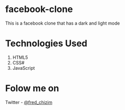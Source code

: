# facebook-clone
This is a facebook clone that has a dark and light mode

# Technologies Used
1. HTML5
2. CSS#
3. JavaScript

# Folow me on
Twitter - [@fred_chizim](https://wwww.twitter.com/fred_chizim "Fred")
